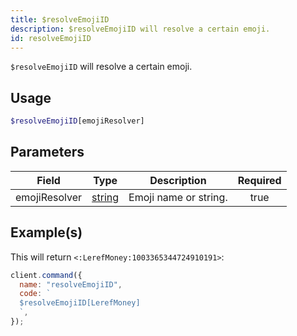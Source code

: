```yaml
---
title: $resolveEmojiID
description: $resolveEmojiID will resolve a certain emoji.
id: resolveEmojiID
---
```


`$resolveEmojiID` will resolve a certain emoji.

## Usage

```php
$resolveEmojiID[emojiResolver]
```

## Parameters

| Field         | Type                                                                                              | Description           | Required |
| ------------- | ------------------------------------------------------------------------------------------------- | --------------------- | :------: |
| emojiResolver | [string](https://developer.mozilla.org/en-US/docs/Web/JavaScript/Reference/Global_Objects/String) | Emoji name or string. |   true   |

## Example(s)

This will return `<:LerefMoney:1003365344724910191>`:

```javascript
client.command({
  name: "resolveEmojiID",
  code: `
  $resolveEmojiID[LerefMoney]
  `,
});
```
